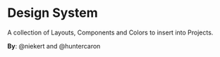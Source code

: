 # Design System

A collection of Layouts, Components and Colors to insert into Projects.

**By**: @niekert and @huntercaron
